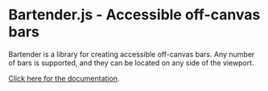 # Bartender.js - Accessible off-canvas bars

Bartender is a library for creating accessible off-canvas bars. Any number of bars is supported, and they can be located on any side of the viewport.

[Click here for the documentation](https://bartender.fokke.fi).
